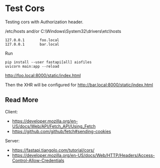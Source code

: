 # Test Cors

Testing cors with Authorization header.

/etc/hosts and/or C:\Windows\System32\drivers\etc\hosts
```
127.0.0.1       foo.local
127.0.0.1       bar.local
```

Run
```
pip install --user fastapi[all] aiofiles
uvicorn main:app --reload
```

http://foo.local:8000/static/index.html

Then the XHR will be configured for http://bar.local:8000/static/index.html

## Read More

Client:
* https://developer.mozilla.org/en-US/docs/Web/API/Fetch_API/Using_Fetch
* https://github.com/github/fetch#sending-cookies

Server:
* https://fastapi.tiangolo.com/tutorial/cors/
* https://developer.mozilla.org/en-US/docs/Web/HTTP/Headers/Access-Control-Allow-Credentials
